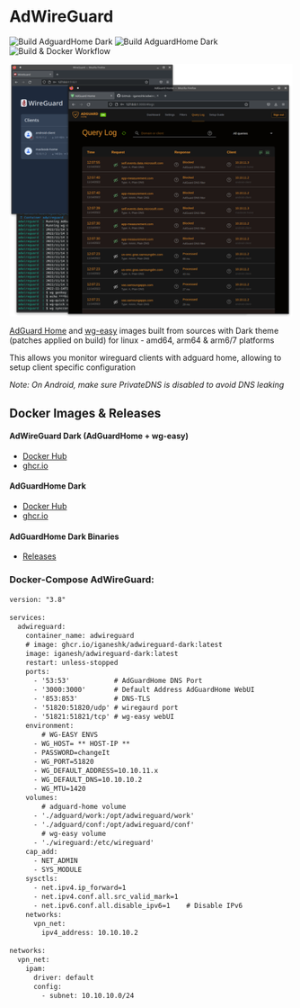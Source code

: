 # AdWireGuard

![Build AdguardHome Dark](https://github.com/iganeshk/adwireguard-dark/actions/workflows/build.yml/badge.svg)
![Build AdguardHome Dark](https://github.com/iganeshk/adwireguard-dark/actions/workflows/nightly.yml/badge.svg)
![Build & Docker Workflow](https://img.shields.io/github/v/release/iganeshk/adwireguard-dark.svg?include_prereleases)

<p align="center">
  <img src="https://raw.githubusercontent.com/iganeshk/adwireguard-dark/assets/screenshot-adwireguard.png?v1" width="800px" alt="AdWireGuard Screenshot" />
</p>

[AdGuard Home](https://github.com/AdguardTeam/AdGuardHome/) and [wg-easy](https://github.com/WeeJeWel/wg-easy) images built from sources with Dark theme (patches applied on build) for linux - amd64, arm64 & arm6/7 platforms

This allows you monitor wireguard clients with adguard home, allowing to setup client specific configuration 

*Note: On Android, make sure PrivateDNS is disabled to avoid DNS leaking*

## Docker Images & Releases

#### AdWireGuard Dark (AdGuardHome + wg-easy)
* [Docker Hub](https://hub.docker.com/r/iganesh/adwireguard-dark)
* [ghcr.io](https://github.com/iganeshk/adwireguard-dark/pkgs/container/adwireguard-dark)

#### AdGuardHome Dark
* [Docker Hub](https://hub.docker.com/r/iganesh/adwireguard-dark)
* [ghcr.io](https://github.com/iganeshk/adwireguard-dark/pkgs/container/adwireguard-dark)

#### AdGuardHome Dark Binaries

* [Releases](https://github.com/iganeshk/adwireguard-dark/releases)

### Docker-Compose AdWireGuard:
```
version: "3.8"

services:
  adwireguard:
    container_name: adwireguard
    # image: ghcr.io/iganeshk/adwireguard-dark:latest
    image: iganesh/adwireguard-dark:latest
    restart: unless-stopped
    ports:
      - '53:53'           # AdGuardHome DNS Port
      - '3000:3000'       # Default Address AdGuardHome WebUI
      - '853:853'         # DNS-TLS
      - '51820:51820/udp' # wiregaurd port
      - '51821:51821/tcp' # wg-easy webUI
    environment:
        # WG-EASY ENVS
      - WG_HOST= ** HOST-IP **
      - PASSWORD=changeIt
      - WG_PORT=51820
      - WG_DEFAULT_ADDRESS=10.10.11.x
      - WG_DEFAULT_DNS=10.10.10.2
      - WG_MTU=1420
    volumes:
        # adguard-home volume
      - './adguard/work:/opt/adwireguard/work'
      - './adguard/conf:/opt/adwireguard/conf'
        # wg-easy volume
      - './wireguard:/etc/wireguard'
    cap_add:
      - NET_ADMIN
      - SYS_MODULE
    sysctls:
      - net.ipv4.ip_forward=1
      - net.ipv4.conf.all.src_valid_mark=1
      - net.ipv6.conf.all.disable_ipv6=1    # Disable IPv6
    networks:
      vpn_net:
        ipv4_address: 10.10.10.2

networks:
  vpn_net:
    ipam:
      driver: default
      config:
        - subnet: 10.10.10.0/24

```
